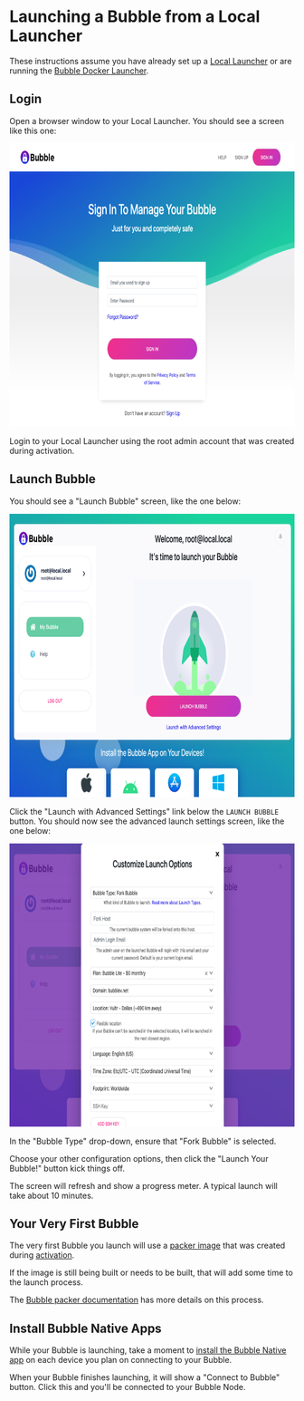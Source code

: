 Launching a Bubble from a Local Launcher
========================================
These instructions assume you have already set up a [Local Launcher](local-launcher.md)
or are running the [Bubble Docker Launcher](docker-launcher.md).

## Login
Open a browser window to your Local Launcher. You should see a screen like this one:

  <a href="img/sign_in.png"><img src="img/sign_in.png" alt="screenshot of Sign In page" height="500"/></a>

Login to your Local Launcher using the root admin account that was created during activation.

## Launch Bubble
You should see a "Launch Bubble" screen, like the one below:

  <a href="img/launch_bubble.png"><img src="img/launch_bubble.png" alt="screenshot of Launch Bubble page" height="500"/></a>

Click the "Launch with Advanced Settings" link below the `LAUNCH BUBBLE` button.
You should now see the advanced launch settings screen, like the one below:

  <a href="img/launch_settings.png"><img src="img/launch_settings.png" alt="screenshot of Launch Settings" height="500"/></a>

In the "Bubble Type" drop-down, ensure that "Fork Bubble" is selected.

Choose your other configuration options, then click the "Launch Your Bubble!" button kick things off.

The screen will refresh and show a progress meter. A typical launch will take about 10 minutes.

## Your Very First Bubble
The very first Bubble you launch will use a [packer image](packer.md) that was created
during [activation](activation.md).

If the image is still being built or needs to be built, that will add some time to the launch process.

The [Bubble packer documentation](packer.md) has more details on this process. 

## Install Bubble Native Apps
While your Bubble is launching, take a moment to
[install the Bubble Native app](https://support.getbubblenow.com/hc/en-us/articles/360050801634-Connect-a-device-to-your-Bubble)
on each device you plan on connecting to your Bubble.

When your Bubble finishes launching, it will show a "Connect to Bubble" button. Click this and you'll be connected
to your Bubble Node.
